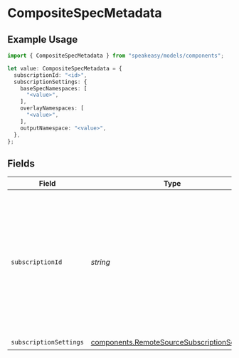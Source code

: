 # CompositeSpecMetadata

## Example Usage

```typescript
import { CompositeSpecMetadata } from "speakeasy/models/components";

let value: CompositeSpecMetadata = {
  subscriptionId: "<id>",
  subscriptionSettings: {
    baseSpecNamespaces: [
      "<value>",
    ],
    overlayNamespaces: [
      "<value>",
    ],
    outputNamespace: "<value>",
  },
};
```

## Fields

| Field                                                                                                                                                         | Type                                                                                                                                                          | Required                                                                                                                                                      | Description                                                                                                                                                   |
| ------------------------------------------------------------------------------------------------------------------------------------------------------------- | ------------------------------------------------------------------------------------------------------------------------------------------------------------- | ------------------------------------------------------------------------------------------------------------------------------------------------------------- | ------------------------------------------------------------------------------------------------------------------------------------------------------------- |
| `subscriptionId`                                                                                                                                              | *string*                                                                                                                                                      | :heavy_check_mark:                                                                                                                                            | The subscription ID for the remote source subscription, if applicable. This indicates that the namespace is created by a remote source and thus is composite. |
| `subscriptionSettings`                                                                                                                                        | [components.RemoteSourceSubscriptionSettings](../../models/components/remotesourcesubscriptionsettings.md)                                                    | :heavy_check_mark:                                                                                                                                            | N/A                                                                                                                                                           |